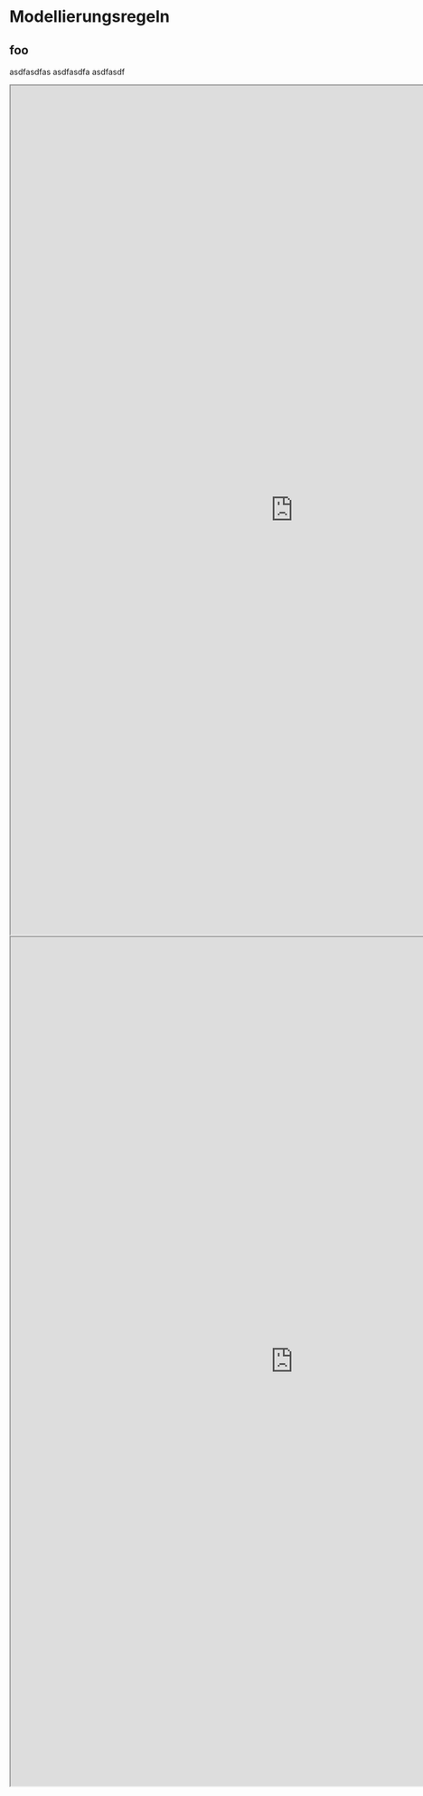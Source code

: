 # Modellierungsregeln

## foo
asdfasdfas
asdfasdfa
asdfasdf


<iframe width="1000" height="1500"
src="https://www.bimloket.nl//documents/BIM_basis_ILS_v1_0_DEU.pdf" type="application/pdf" width="100%">
</iframe>

<iframe width="1000" height="1500"
src="https://www.bimloket.nl/p/923/BIM-basis-ILS---English-home" >
</iframe>